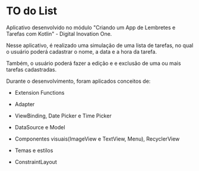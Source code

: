 # TO do List

Aplicativo desenvolvido no módulo "Criando um App de Lembretes e Tarefas com Kotlin" - Digital Inovation One.

Nesse aplicativo, é realizado uma simulação de uma lista de tarefas, no qual o usuário poderá cadastrar o nome, a data e a hora da tarefa.

Também, o usuário poderá fazer a edição e e exclusão de uma ou mais tarefas cadastradas.



Durante o desenvolvimento, foram aplicados conceitos  de:

- Extension Functions

- Adapter

- ViewBinding, Date Picker e Time Picker

- DataSource e Model

- Componentes visuais(ImageView e TextView, Menu), RecyclerView

- Temas e estilos

- ConstraintLayout








